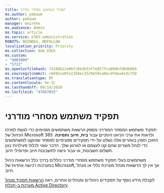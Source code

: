 ```yaml
---
title: תפקיד משתמש מסחרי מודרני
ms.author: pebaum
author: pebaum
manager: mnirkhe
ms.audience: Admin
ms.topic: article
ms.service: o365-administration
ROBOTS: NOINDEX, NOFOLLOW
localization_priority: Priority
ms.collection: Adm_O365
ms.custom:
- "9003009"
- "5722"
ms.openlocfilehash: 74108b22e06fc6b3b53f7e027fca094bfd9db869
ms.sourcegitcommit: c6692ce0fa1358ec3529e59ca0ecdfdea4cdc759
ms.translationtype: MT
ms.contentlocale: he-IL
ms.lasthandoff: 09/14/2020
ms.locfileid: "47667015"
---
```

# <a name="modern-commerce-user-role"></a>תפקיד משתמש מסחרי מודרני

תפקיד משתמש המסחר המודרני מספק הרשאת משתמשים מסוימים כדי לגשת למרכז הניהול של Microsoft 365 ולראות את ערכי הניווט הימניים עבור **בית**, **חיוב** **ותמיכה**. התוכן הזמין באזורים אלה נשלט על-ידי תפקידים ספציפיים למסחר שהוקצו למשתמשים כדי לנהל מוצרים שהם קנו לעצמם או לארגון שלך. הדבר עשוי לכלול פעילויות כגון תשלום חשבונות, או עבור גישה לחשבונות חיוב ופרופילי חיוב.

משתמשים בעלי תפקיד משתמש מסחרי מודרני כוללים בדרך כלל הרשאות ניהול במערכות רכישה אחרות של Microsoft, אך אין לך הרשאות מנהל מערכת כללי או מנהל חיוב.

לקבלת מידע נוסף על תפקידים ניהוליים ומנהליים אחרים, ראה [הרשאות תפקיד מנהל מערכת ב-תכלת Active Directory](https://docs.microsoft.com/azure/active-directory/users-groups-roles/directory-assign-admin-roles#modern-commerce-administrator).